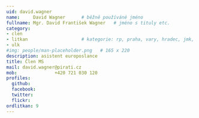 ```yaml
---
uid: david.wagner
name:     David Wagner  	# běžně používáné jméno
fullname: Mgr. David František Wagner  	# jméno s tituly etc.
category:
- clen
- litkan                 	# kategorie: rp, praha, vary, hradec, jmk, senat
- ulk
#img: people/man-placeholder.png   # 165 x 220
description: asistent europoslance
title: Člen MS
mail: david.wagner@pirati.cz
mob:			  +420 721 030 120
profiles:
  github:
  facebook:
  twitter: 
  flickr:
ordlitkan: 9
---
```

